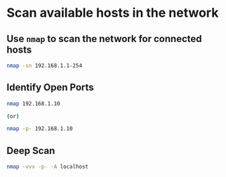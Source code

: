 # Scan available hosts in the network

## Use `nmap` to scan the network for connected hosts

```bash
nmap -sn 192.168.1.1-254
```

## Identify Open Ports

```bash
nmap 192.168.1.10

(or)

nmap -p- 192.168.1.10
```

## Deep Scan

```bash
nmap -vvv -p- -A localhost
```
